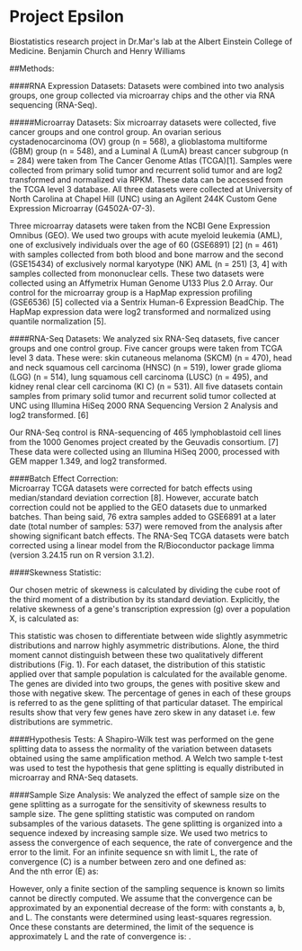 # Project Epsilon
Biostatistics research project in Dr.Mar's lab at the Albert Einstein College of Medicine.
Benjamin Church and Henry Williams

##Methods:

####RNA Expression Datasets:
Datasets were combined into two analysis groups, one group collected via microarray chips and the other via RNA sequencing (RNA-Seq).

#####Microarray Datasets:
Six microarray datasets were collected, five cancer groups and one control group. An ovarian serious cystadenocarcinoma (OV) group (n = 568), a glioblastoma multiforme (GBM) group (n = 548), and a Luminal A (LumA) breast cancer subgroup (n = 284) were taken from The Cancer Genome Atlas (TCGA)[1]. Samples were collected from primary solid tumor and recurrent solid tumor and are log2 transformed and normalized via RPKM. These data can be accessed from the TCGA level 3 database. All three datasets were collected at University of North Carolina at Chapel Hill (UNC) using an Agilent 244K Custom Gene Expression Microarray (G4502A-07-3).

Three microarray datasets were taken from the NCBI Gene Expression Omnibus (GEO). We used two groups with acute myeloid leukemia (AML), one of exclusively individuals over the age of 60 (GSE6891) [2] (n = 461) with samples collected from both blood and bone marrow and the second (GSE15434) of exclusively normal karyotype (NK) AML (n = 251) [3, 4] with samples collected from mononuclear cells. These two datasets were collected using an Affymetrix Human Genome U133 Plus 2.0 Array. Our control for the microarray group is a HapMap expression profiling (GSE6536) [5] collected via a Sentrix Human-6 Expression BeadChip. The HapMap expression data were log2 transformed and normalized using quantile normalization [5].

####RNA-Seq Datasets:
We analyzed six RNA-Seq datasets, five cancer groups and one control group. Five cancer groups were taken from TCGA level 3 data. These were: skin cutaneous melanoma (SKCM) (n = 470), head and neck squamous cell carcinoma (HNSC) (n = 519), lower grade glioma (LGG) (n = 514), 
lung squamous cell carcinoma (LUSC) (n = 495), and kidney renal clear cell carcinoma (KI C) (n = 531). All five datasets contain samples from primary solid tumor and recurrent solid tumor collected at UNC using Illumina HiSeq 2000 RNA Sequencing Version 2 Analysis and log2 transformed. [6]

Our RNA-Seq control is RNA-sequencing of 465 lymphoblastoid cell lines from the 1000 Genomes project created by the Geuvadis consortium. [7] These data were collected using an Illumina HiSeq 2000, processed with GEM mapper 1.349, and log2 transformed.
   
 
####Batch Effect Correction:	
Microarray TCGA datasets were corrected for batch effects using median/standard deviation correction [8]. However, accurate batch correction could not be applied to the GEO datasets due to unmarked batches. Than being said, 76 extra samples added to GSE6891 at a later date (total number of samples: 537) were removed from the analysis after showing significant batch effects. The RNA-Seq TCGA datasets were batch corrected using a linear model from the R/Bioconductor package limma (version 3.24.15 run on R version 3.1.2).  

####Skewness Statistic:

Our chosen metric of skewness is calculated by dividing the cube root of the third moment of a distribution by its standard deviation. Explicitly, the relative skewness of a gene's transcription expression (g) over a population X, is calculated as:

This statistic was chosen to differentiate between wide slightly asymmetric distributions and narrow highly asymmetric distributions. Alone, the third moment cannot distinguish between these two qualitatively different distributions (Fig. 1). For each dataset, the distribution of this statistic applied over that sample population is calculated for the available genome. The genes are divided into two groups, the genes with positive skew and those with negative skew. The percentage of genes in each of these groups is referred to as the gene splitting of that particular dataset. The empirical results show that very few genes have zero skew in any dataset i.e. few distributions are symmetric.

####Hypothesis Tests:
A Shapiro-Wilk test was performed on the gene splitting data to assess the normality of the variation between datasets obtained using the same amplification method. A Welch two sample t-test was used to test the hypothesis that gene splitting is equally distributed in microarray and RNA-Seq datasets.

####Sample Size Analysis:
We analyzed the effect of sample size on the gene splitting as a surrogate for the sensitivity of skewness results to sample size. The gene splitting statistic was computed on random subsamples of the various datasets. The gene splitting is organized into a sequence indexed by increasing sample size. We used two metrics to assess the convergence of each sequence, the rate of convergence and the error to the limit. For an infinite sequence sn with limit L, the rate of convergence (C) is a number between zero and one defined as:	
And the nth error (E) as:    

However, only a finite section of the sampling sequence is known so limits cannot be directly computed. We assume that the convergence can be approximated by an exponential decrease of the form: with constants a, b, and L. The constants were determined using least-squares regression. Once these constants are determined, the limit of the sequence is approximately L and the rate of convergence is: .
